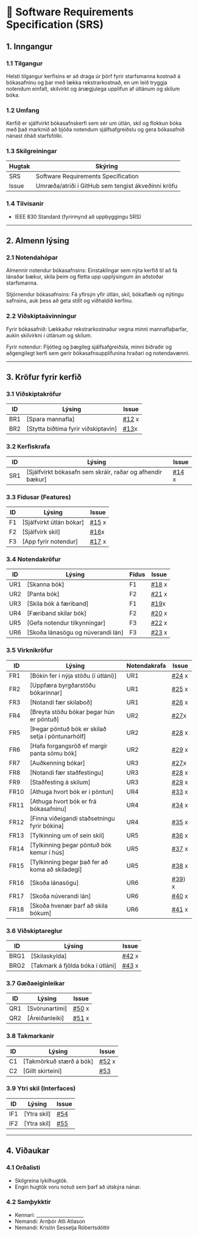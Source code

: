 # 📄 Software Requirements Specification (SRS)

## 1. Inngangur
### 1.1 Tilgangur
Helsti tilgangur kerfisins er að draga úr þörf fyrir starfsmanna kostnað á bókasafninu og þar með lækka rekstrarkostnað, en um leið tryggja notendum einfalt, skilvirkt og ánægjulega upplifun af útlánum og skilum bóka.

### 1.2 Umfang
Kerfið er sjálfvirkt bókasafnskerfi sem sér um útlán, skil og flokkun bóka með það markmið að bjóða notendum sjálfsafgreiðslu og gera bókasafnið nánast óháð starfsfólki.

### 1.3 Skilgreiningar
| Hugtak | Skýring |
|--------|---------|
| SRS | Software Requirements Specification |
| Issue | Umræða/atriði í GitHub sem tengist ákveðinni kröfu |

### 1.4 Tilvísanir
- IEEE 830 Standard (fyrirmynd að uppbyggingu SRS)

---

## 2. Almenn lýsing
### 2.1 Notendahópar
Almennir notendur bókasafnsins: Einstaklingar sem nýta kerfið til að fá lánaðar bækur, skila þeim og fletta upp upplýsingum án aðstoðar starfsmanna.

Stjórnendur bókasafnsins: Fá yfirsýn yfir útlán, skil, bókaflæði og nýtingu safnsins, auk þess að geta stillt og viðhaldið kerfinu.

### 2.2 Viðskiptaávinningur
Fyrir bókasafnið: Lækkaður rekstrarkostnaður vegna minni mannaflaþarfar, aukin skilvirkni í útlánum og skilum.

Fyrir notendur: Fljótleg og þægileg sjálfsafgreiðsla, minni biðraðir og aðgengilegt kerfi sem gerir bókasafnsupplifunina hraðari og notendavænni.

---

## 3. Kröfur fyrir kerfið

### 3.1 Viðskiptakröfur
| ID  | Lýsing | Issue |
|-----|--------|-------|
| BR1 | [Spara mannafla] | [#12](https://github.com/ArnthorAtli/Krofugreiningar-Verkefni-1/issues/1#issue-3363417922) x|
| BR2 | [Stytta biðtíma fyrir viðskiptavin] | [#13](https://github.com/ArnthorAtli/Krofugreiningar-Verkefni-1/issues/11#issue-3363615584)x|

### 3.2 Kerfiskrafa
| ID  | Lýsing | Issue |
|-----|--------|-------|
| SR1 | [Sjálfvirkt bókasafn sem skráir, raðar og afhendir bækur] | [#14](https://github.com/ArnthorAtli/Krofugreiningar-Verkefni-1/issues/9#issue-3363566402) x|

### 3.3 Fídusar (Features)
| ID  | Lýsing | Issue |
|-----|--------|-------|
| F1  | [Sjálfvirkt útlán bókar] | [#15](https://github.com/ArnthorAtli/Krofugreiningar-Verkefni-1/issues/5#issue-3363561987) x|
| F2  | [Sjálfvirk skil] | [#16](https://github.com/ArnthorAtli/Krofugreiningar-Verkefni-1/issues/12#issue-3369192476)x |
| F3  | [App fyrir notendur] | [#17](https://github.com/ArnthorAtli/Krofugreiningar-Verkefni-1/issues/13#issue-3369195393) x|

### 3.4 Notendakröfur
| ID  | Lýsing | Fídus | Issue |
|-----|--------|-------|-------|
| UR1 | [Skanna bók] | F1 | [#18](https://github.com/ArnthorAtli/Krofugreiningar-Verkefni-1/issues/10#issue-3363567049) x|
| UR2 | [Panta bók] | F2 | [#21](https://github.com/ArnthorAtli/Krofugreiningar-Verkefni-1/issues/16#issue-3369246924) x|
| UR3 | [Skila bók á færiband] | F1 | [#19](https://github.com/ArnthorAtli/Krofugreiningar-Verkefni-1/issues/14#issue-3369243076)x |
| UR4 | [Færiband skilar bók] | F2 | [#20](https://github.com/ArnthorAtli/Krofugreiningar-Verkefni-1/issues/15#issue-3369244935) x|
| UR5 | [Gefa notendur tilkynningar] | F3 | [#22](https://github.com/ArnthorAtli/Krofugreiningar-Verkefni-1/issues/17#issue-3369248798) x|
| UR6 | [Skoða lánasögu og núverandi lán] | F3 | [#23](https://github.com/ArnthorAtli/Krofugreiningar-Verkefni-1/issues/18#issue-3369250660) x|

### 3.5 Virknikröfur
| ID  | Lýsing | Notendakrafa | Issue |
|-----|--------|--------------|-------|
| FR1 | [Bókin fer í nýja stöðu (í útláni)] | UR1 | [#24](https://github.com/ArnthorAtli/Krofugreiningar-Verkefni-1/issues/6#issue-3363564012) x|
| FR2 | [Uppfæra byrgðarstöðu bókarinnar] | UR1 | [#25](https://github.com/ArnthorAtli/Krofugreiningar-Verkefni-1/issues/19) x|
| FR3 | [Notandi fær skilaboð] | UR1 | [#26](https://github.com/ArnthorAtli/Krofugreiningar-Verkefni-1/issues/20) x|
| FR4 | [Breyta stöðu bókar þegar hún er pöntuð] | UR2 | [#27](https://github.com/ArnthorAtli/Krofugreiningar-Verkefni-1/issues/24)x |
| FR5 | [Þegar pöntuð bók er skilað setja í pöntunarhólf] | UR2 | [#28](https://github.com/ArnthorAtli/Krofugreiningar-Verkefni-1/issues/25) x|
| FR6 | [Hafa forgangsröð ef margir panta sömu bók] | UR2 | [#29](https://github.com/ArnthorAtli/Krofugreiningar-Verkefni-1/issues/26) x|
| FR7 | [Auðkenning bókar] | UR3 | [#27](https://github.com/ArnthorAtli/Krofugreiningar-Verkefni-1/issues/21)x |
| FR8 | [Notandi fær staðfestingu] | UR3 | [#28](https://github.com/ArnthorAtli/Krofugreiningar-Verkefni-1/issues/22) x|
| FR9 | [Staðfesting á skilum] | UR3 | [#29](https://github.com/ArnthorAtli/Krofugreiningar-Verkefni-1/issues/23) x|
| FR10 | [Athuga hvort bók er í pöntun] | UR4 | [#33](https://github.com/ArnthorAtli/Krofugreiningar-Verkefni-1/issues/27) x|
| FR11 | [Athuga hvort bók er frá bókasafninu] | UR4 | [#34](https://github.com/ArnthorAtli/Krofugreiningar-Verkefni-1/issues/28) x|
| FR12 | [Finna viðeigandi staðsetningu fyrir bókina] | UR4 | [#35](https://github.com/ArnthorAtli/Krofugreiningar-Verkefni-1/issues/29) x|
| FR13 | [Tylkinning um of sein skil] | UR5 | [#36](https://github.com/ArnthorAtli/Krofugreiningar-Verkefni-1/issues/30) x|
| FR14 | [Tylkinning þegar pöntuð bók kemur í hús] | UR5 | [#37](https://github.com/ArnthorAtli/Krofugreiningar-Verkefni-1/issues/31) x|
| FR15 | [Tylkinning þegar það fer að koma að skiladegi] | UR5 | [#38](https://github.com/ArnthorAtli/Krofugreiningar-Verkefni-1/issues/32) x|
| FR16 | [Skoða lánasögu] | UR6 | [#39](https://github.com/ArnthorAtli/Krofugreiningar-Verkefni-1/issues/33)) x|
| FR17 | [Skoða núverandi lán] | UR6 | [#40](https://github.com/ArnthorAtli/Krofugreiningar-Verkefni-1/issues/34) x|
| FR18 | [Skoða hvenær þarf að skila bókum] | UR6 | [#41](https://github.com/ArnthorAtli/Krofugreiningar-Verkefni-1/issues/35) x|

### 3.6 Viðskiptareglur
| ID  | Lýsing | Issue |
|-----|--------|-------|
| BRG1 | [Skilaskylda] | [#42](https://github.com/ArnthorAtli/Krofugreiningar-Verkefni-1/issues/2) x|
| BRG2 | [Takmark á fjölda bóka í útláni] | [#43](https://github.com/ArnthorAtli/Krofugreiningar-Verkefni-1/issues/36) x|

### 3.7 Gæðaeiginleikar
| ID  | Lýsing | Issue |
|-----|--------|-------|
| QR1 | [Svörunartími] | [#50](https://github.com/ArnthorAtli/Krofugreiningar-Verkefni-1/issues/37) x|
| QR2 | [Áreiðanleiki] | [#51](https://github.com/ArnthorAtli/Krofugreiningar-Verkefni-1/issues/38) x|

### 3.8 Takmarkanir
| ID  | Lýsing | Issue |
|-----|--------|-------|
| C1 | [Takmörkuð stærð á bók] | [#52](https://github.com/ArnthorAtli/Krofugreiningar-Verkefni-1/issues/39) x|
| C2 | [Gillt skirteini] | [#53](https://github.com/ArnthorAtli/Krofugreiningar-Verkefni-1/issues/40) |

### 3.9 Ytri skil (Interfaces)
| ID  | Lýsing | Issue |
|-----|--------|-------|
| IF1 | [Ytra skil] | [#54](../../issues/54) |
| IF2 | [Ytra skil] | [#55](../../issues/55) |

---

## 4. Viðaukar
### 4.1 Orðalisti
- Skilgreina lykilhugtök.
- Engin hugtök voru notuð sem þarf að útskýra nánar.

### 4.2 Samþykktir
- Kennari: ____________________  
- Nemandi: Arnþór Atli Atlason
- Nemandi: Kristín Sesselja Róbertsdóttir
